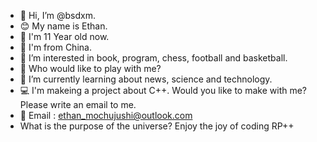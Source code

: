 - 👋 Hi, I’m @bsdxm.
- 😊 My name is Ethan.
- 🙋 I'm 11 Year old now.
- 🚩 I'm from China.
- 👀 I’m interested in book, program, chess, football and basketball.
- 🏀 Who would like to play with me?
- 📘 I’m currently learning about news, science and technology.
- 💻 I'm makeing a project about C++. Would you like to make with me? Please write an email to me.
- 📧 Email : ethan_mochujushi@outlook.com
- What is the purpose of the universe? Enjoy the joy of coding RP++ 
